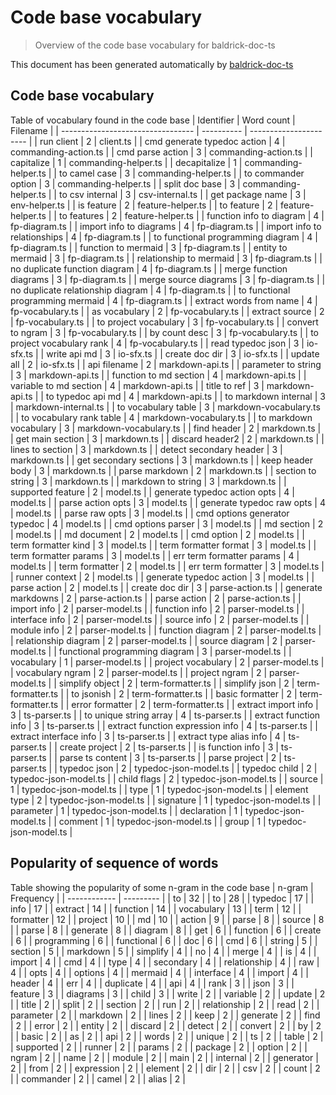 # Code base vocabulary

> Overview of the code base vocabulary for baldrick-doc-ts

This document has been generated automatically by [baldrick-doc-ts](https://github.com/flarebyte/baldrick-doc-ts)

## Code base vocabulary

Table of vocabulary found in the code base
| Identifier                        | Word count | Filename               |
| --------------------------------- | ---------- | ---------------------- |
| run client                        | 2          | client.ts              |
| cmd generate typedoc action       | 4          | commanding-action.ts   |
| cmd parse action                  | 3          | commanding-action.ts   |
| capitalize                        | 1          | commanding-helper.ts   |
| decapitalize                      | 1          | commanding-helper.ts   |
| to camel case                     | 3          | commanding-helper.ts   |
| to commander option               | 3          | commanding-helper.ts   |
| split doc base                    | 3          | commanding-helper.ts   |
| to csv internal                   | 3          | csv-internal.ts        |
| get package name                  | 3          | env-helper.ts          |
| is feature                        | 2          | feature-helper.ts      |
| to feature                        | 2          | feature-helper.ts      |
| to features                       | 2          | feature-helper.ts      |
| function info to diagram          | 4          | fp-diagram.ts          |
| import info to diagrams           | 4          | fp-diagram.ts          |
| import info to relationships      | 4          | fp-diagram.ts          |
| to functional programming diagram | 4          | fp-diagram.ts          |
| function to mermaid               | 3          | fp-diagram.ts          |
| entity to mermaid                 | 3          | fp-diagram.ts          |
| relationship to mermaid           | 3          | fp-diagram.ts          |
| no duplicate function diagram     | 4          | fp-diagram.ts          |
| merge function diagrams           | 3          | fp-diagram.ts          |
| merge source diagrams             | 3          | fp-diagram.ts          |
| no duplicate relationship diagram | 4          | fp-diagram.ts          |
| to functional programming mermaid | 4          | fp-diagram.ts          |
| extract words from name           | 4          | fp-vocabulary.ts       |
| as vocabulary                     | 2          | fp-vocabulary.ts       |
| extract source                    | 2          | fp-vocabulary.ts       |
| to project vocabulary             | 3          | fp-vocabulary.ts       |
| convert to ngram                  | 3          | fp-vocabulary.ts       |
| by count desc                     | 3          | fp-vocabulary.ts       |
| to project vocabulary rank        | 4          | fp-vocabulary.ts       |
| read typedoc json                 | 3          | io-sfx.ts              |
| write api md                      | 3          | io-sfx.ts              |
| create doc dir                    | 3          | io-sfx.ts              |
| update all                        | 2          | io-sfx.ts              |
| api filename                      | 2          | markdown-api.ts        |
| parameter to string               | 3          | markdown-api.ts        |
| function to md section            | 4          | markdown-api.ts        |
| variable to md section            | 4          | markdown-api.ts        |
| title to ref                      | 3          | markdown-api.ts        |
| to typedoc api md                 | 4          | markdown-api.ts        |
| to markdown internal              | 3          | markdown-internal.ts   |
| to vocabulary table               | 3          | markdown-vocabulary.ts |
| to vocabulary rank table          | 4          | markdown-vocabulary.ts |
| to markdown vocabulary            | 3          | markdown-vocabulary.ts |
| find header                       | 2          | markdown.ts            |
| get main section                  | 3          | markdown.ts            |
| discard header2                   | 2          | markdown.ts            |
| lines to section                  | 3          | markdown.ts            |
| detect secondary header           | 3          | markdown.ts            |
| get secondary sections            | 3          | markdown.ts            |
| keep header body                  | 3          | markdown.ts            |
| parse markdown                    | 2          | markdown.ts            |
| section to string                 | 3          | markdown.ts            |
| markdown to string                | 3          | markdown.ts            |
| supported feature                 | 2          | model.ts               |
| generate typedoc action opts      | 4          | model.ts               |
| parse action opts                 | 3          | model.ts               |
| generate typedoc raw opts         | 4          | model.ts               |
| parse raw opts                    | 3          | model.ts               |
| cmd options generator typedoc     | 4          | model.ts               |
| cmd options parser                | 3          | model.ts               |
| md section                        | 2          | model.ts               |
| md document                       | 2          | model.ts               |
| cmd option                        | 2          | model.ts               |
| term formatter kind               | 3          | model.ts               |
| term formatter format             | 3          | model.ts               |
| term formatter params             | 3          | model.ts               |
| err term formatter params         | 4          | model.ts               |
| term formatter                    | 2          | model.ts               |
| err term formatter                | 3          | model.ts               |
| runner context                    | 2          | model.ts               |
| generate typedoc action           | 3          | model.ts               |
| parse action                      | 2          | model.ts               |
| create doc dir                    | 3          | parse-action.ts        |
| generate markdowns                | 2          | parse-action.ts        |
| parse action                      | 2          | parse-action.ts        |
| import info                       | 2          | parser-model.ts        |
| function info                     | 2          | parser-model.ts        |
| interface info                    | 2          | parser-model.ts        |
| source info                       | 2          | parser-model.ts        |
| module info                       | 2          | parser-model.ts        |
| function diagram                  | 2          | parser-model.ts        |
| relationship diagram              | 2          | parser-model.ts        |
| source diagram                    | 2          | parser-model.ts        |
| functional programming diagram    | 3          | parser-model.ts        |
| vocabulary                        | 1          | parser-model.ts        |
| project vocabulary                | 2          | parser-model.ts        |
| vocabulary ngram                  | 2          | parser-model.ts        |
| project ngram                     | 2          | parser-model.ts        |
| simplify object                   | 2          | term-formatter.ts      |
| simplify json                     | 2          | term-formatter.ts      |
| to jsonish                        | 2          | term-formatter.ts      |
| basic formatter                   | 2          | term-formatter.ts      |
| error formatter                   | 2          | term-formatter.ts      |
| extract import info               | 3          | ts-parser.ts           |
| to unique string array            | 4          | ts-parser.ts           |
| extract function info             | 3          | ts-parser.ts           |
| extract function expression info  | 4          | ts-parser.ts           |
| extract interface info            | 3          | ts-parser.ts           |
| extract type alias info           | 4          | ts-parser.ts           |
| create project                    | 2          | ts-parser.ts           |
| is function info                  | 3          | ts-parser.ts           |
| parse ts content                  | 3          | ts-parser.ts           |
| parse project                     | 2          | ts-parser.ts           |
| typedoc json                      | 2          | typedoc-json-model.ts  |
| typedoc child                     | 2          | typedoc-json-model.ts  |
| child flags                       | 2          | typedoc-json-model.ts  |
| source                            | 1          | typedoc-json-model.ts  |
| type                              | 1          | typedoc-json-model.ts  |
| element type                      | 2          | typedoc-json-model.ts  |
| signature                         | 1          | typedoc-json-model.ts  |
| parameter                         | 1          | typedoc-json-model.ts  |
| declaration                       | 1          | typedoc-json-model.ts  |
| comment                           | 1          | typedoc-json-model.ts  |
| group                             | 1          | typedoc-json-model.ts  |

## Popularity of sequence of words

Table showing the popularity of some n-gram in the code base
| n-gram       | Frequency |
| ------------ | --------- |
| to           | 32        |
| to           | 28        |
| typedoc      | 17        |
| info         | 17        |
| extract      | 14        |
| function     | 14        |
| vocabulary   | 13        |
| term         | 12        |
| formatter    | 12        |
| project      | 10        |
| md           | 10        |
| action       | 9         |
| parse        | 8         |
| source       | 8         |
| parse        | 8         |
| generate     | 8         |
| diagram      | 8         |
| get          | 6         |
| function     | 6         |
| create       | 6         |
| programming  | 6         |
| functional   | 6         |
| doc          | 6         |
| cmd          | 6         |
| string       | 5         |
| section      | 5         |
| markdown     | 5         |
| simplify     | 4         |
| no           | 4         |
| merge        | 4         |
| is           | 4         |
| import       | 4         |
| cmd          | 4         |
| type         | 4         |
| secondary    | 4         |
| relationship | 4         |
| raw          | 4         |
| opts         | 4         |
| options      | 4         |
| mermaid      | 4         |
| interface    | 4         |
| import       | 4         |
| header       | 4         |
| err          | 4         |
| duplicate    | 4         |
| api          | 4         |
| rank         | 3         |
| json         | 3         |
| feature      | 3         |
| diagrams     | 3         |
| child        | 3         |
| write        | 2         |
| variable     | 2         |
| update       | 2         |
| title        | 2         |
| split        | 2         |
| section      | 2         |
| run          | 2         |
| relationship | 2         |
| read         | 2         |
| parameter    | 2         |
| markdown     | 2         |
| lines        | 2         |
| keep         | 2         |
| generate     | 2         |
| find         | 2         |
| error        | 2         |
| entity       | 2         |
| discard      | 2         |
| detect       | 2         |
| convert      | 2         |
| by           | 2         |
| basic        | 2         |
| as           | 2         |
| api          | 2         |
| words        | 2         |
| unique       | 2         |
| ts           | 2         |
| table        | 2         |
| supported    | 2         |
| runner       | 2         |
| params       | 2         |
| package      | 2         |
| option       | 2         |
| ngram        | 2         |
| name         | 2         |
| module       | 2         |
| main         | 2         |
| internal     | 2         |
| generator    | 2         |
| from         | 2         |
| expression   | 2         |
| element      | 2         |
| dir          | 2         |
| csv          | 2         |
| count        | 2         |
| commander    | 2         |
| camel        | 2         |
| alias        | 2         |